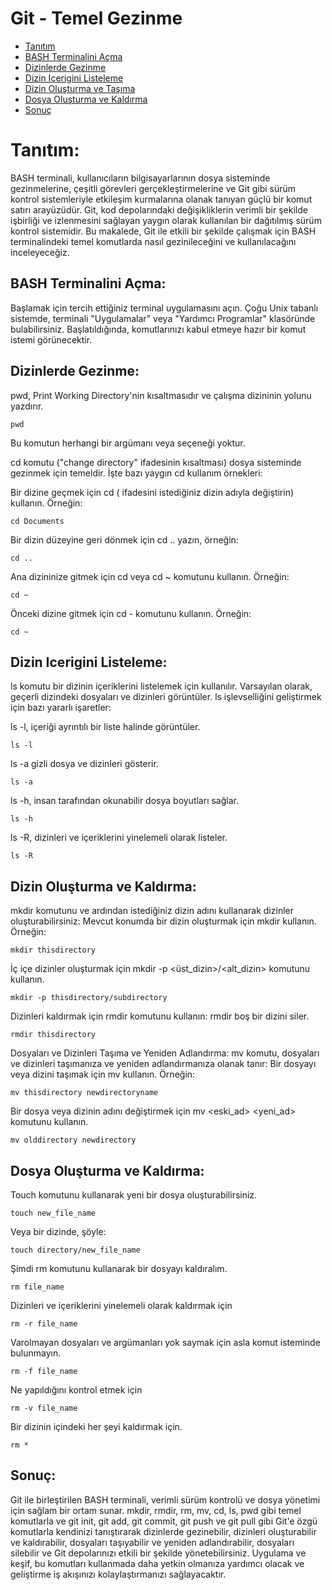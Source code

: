 # Git - Temel Gezinme

- [Tanıtım](#tanıtım)
- [BASH Terminalini Açma](#bash-terminalini-açma)
- [Dizinlerde Gezinme](#dizinlerde-gezinme)
- [Dizin Icerigini Listeleme](#dizin-icerigini-listeleme)
- [Dizin Oluşturma ve Taşıma](#dizin-oluşturma-ve-kaldırma)
- [Dosya Oluşturma ve Kaldırma](#dosya-oluşturma-ve-kaldırma)
- [Sonuç](#sonuç)

# Tanıtım:
BASH terminali, kullanıcıların bilgisayarlarının dosya sisteminde gezinmelerine, çeşitli görevleri gerçekleştirmelerine ve Git gibi sürüm kontrol sistemleriyle etkileşim kurmalarına olanak tanıyan güçlü bir komut satırı arayüzüdür. Git, kod depolarındaki değişikliklerin verimli bir şekilde işbirliği ve izlenmesini sağlayan yaygın olarak kullanılan bir dağıtılmış sürüm kontrol sistemidir. Bu makalede, Git ile etkili bir şekilde çalışmak için BASH terminalindeki temel komutlarda nasıl gezinileceğini ve kullanılacağını inceleyeceğiz.

## BASH Terminalini Açma:
Başlamak için tercih ettiğiniz terminal uygulamasını açın. Çoğu Unix tabanlı sistemde, terminali "Uygulamalar" veya "Yardımcı Programlar" klasöründe bulabilirsiniz. Başlatıldığında, komutlarınızı kabul etmeye hazır bir komut istemi görünecektir.

## Dizinlerde Gezinme:

pwd, Print Working Directory'nin kısaltmasıdır ve çalışma dizininin yolunu yazdırır.
```commandline
pwd
```
Bu komutun herhangi bir argümanı veya seçeneği yoktur.

cd komutu ("change directory" ifadesinin kısaltması) dosya sisteminde gezinmek için temeldir. İşte bazı yaygın cd kullanım örnekleri:

Bir dizine geçmek için cd <directory> (<directory> ifadesini istediğiniz dizin adıyla değiştirin) kullanın. Örneğin:
```
cd Documents
```
Bir dizin düzeyine geri dönmek için cd .. yazın, örneğin:
```
cd ..
```
Ana dizininize gitmek için cd veya cd ~ komutunu kullanın. Örneğin:
```
cd ~
```
Önceki dizine gitmek için cd - komutunu kullanın. Örneğin:
```
cd ~
```

## Dizin Icerigini Listeleme:
ls komutu bir dizinin içeriklerini listelemek için kullanılır. Varsayılan olarak, geçerli dizindeki dosyaları ve dizinleri görüntüler. ls işlevselliğini geliştirmek için bazı yararlı işaretler:

ls -l, içeriği ayrıntılı bir liste halinde görüntüler.
```
ls -l
```
ls -a gizli dosya ve dizinleri gösterir.
```
ls -a
```
ls -h, insan tarafından okunabilir dosya boyutları sağlar.
```
ls -h
```
ls -R, dizinleri ve içeriklerini yinelemeli olarak listeler.
```
ls -R
```

## Dizin Oluşturma ve Kaldırma:
mkdir komutunu ve ardından istediğiniz dizin adını kullanarak dizinler oluşturabilirsiniz:
Mevcut konumda bir dizin oluşturmak için mkdir <dizin> kullanın. Örneğin:
```
mkdir thisdirectory
```
İç içe dizinler oluşturmak için mkdir -p <üst_dizin>/<alt_dizin> komutunu kullanın.
```
mkdir -p thisdirectory/subdirectory
```
Dizinleri kaldırmak için rmdir komutunu kullanın:
rmdir <dizin> boş bir dizini siler.
```
rmdir thisdirectory
```
Dosyaları ve Dizinleri Taşıma ve Yeniden Adlandırma:
mv komutu, dosyaları ve dizinleri taşımanıza ve yeniden adlandırmanıza olanak tanır:
Bir dosyayı veya dizini taşımak için mv <kaynak> <hedef> kullanın. Örneğin:
```
mv thisdirectory newdirectoryname
```

Bir dosya veya dizinin adını değiştirmek için mv <eski_ad> <yeni_ad> komutunu kullanın.
```
mv olddirectory newdirectory
```

## Dosya Oluşturma ve Kaldırma:
Touch komutunu kullanarak yeni bir dosya oluşturabilirsiniz.
```commandline
touch new_file_name
```
Veya bir dizinde, şöyle:
```commandline
touch directory/new_file_name
```
Şimdi rm komutunu kullanarak bir dosyayı kaldıralım.
```commandline
rm file_name
```
Dizinleri ve içeriklerini yinelemeli olarak kaldırmak için
```commandline
rm -r file_name
```
Varolmayan dosyaları ve argümanları yok saymak için asla komut isteminde bulunmayın.
```commandline
rm -f file_name
```
Ne yapıldığını kontrol etmek için
```commandline
rm -v file_name
```
Bir dizinin içindeki her şeyi kaldırmak için.
```commandline
rm *
```
## Sonuç:
Git ile birleştirilen BASH terminali, verimli sürüm kontrolü ve dosya yönetimi için sağlam bir ortam sunar. mkdir, rmdir, rm, mv, cd, ls, pwd gibi temel komutlarla ve git init, git add, git commit, git push ve git pull gibi Git'e özgü komutlarla kendinizi tanıştırarak dizinlerde gezinebilir, dizinleri oluşturabilir ve kaldırabilir, dosyaları taşıyabilir ve yeniden adlandırabilir, dosyaları silebilir ve Git depolarınızı etkili bir şekilde yönetebilirsiniz. Uygulama ve keşif, bu komutları kullanmada daha yetkin olmanıza yardımcı olacak ve geliştirme iş akışınızı kolaylaştırmanızı sağlayacaktır.